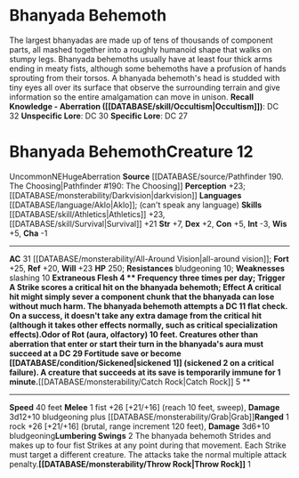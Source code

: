 ﻿---
ac: '31'
alignment: NE
charisma: '-1'
constitution: '+5'
creature_ability:
- Catch Rock
- Extraneous Flesh
- Lumbering Swings
- Odor of Rot
- Throw Rock
creature_family: '[[DATABASE/monsterfamily/Bhanyada|Bhanyada]]'
dexterity: '+2'
fortitude: '+25'
hp: '250'
id: '2518'
intelligence: '-3'
land_speed: '40'
language:
- '[[DATABASE/language/Aklo|Aklo]] ; (can''t speak any language)'
level: '12'
max_speed: '40'
name: Bhanyada Behemoth
perception: '+23'
rarity: Uncommon
reflex: '+20'
resistance:
- bludgeoning 10
sense:
- '[[DATABASE/monsterability/Darkvision|darkvision]]'
size: Huge
skill:
- '[[DATABASE/skill/Athletics|Athletics]] +23'
- '[[DATABASE/skill/Survival|Survival]] +21'
source: '[[DATABASE/source/Pathfinder 190. The Choosing|Pathfinder #190: The Choosing]]'
speed:
- 40 feet
strength: '+7'
strength_req: '7'
strongest_save:
- Fortitude
trait:
- '[[DATABASE/trait/Aberration|Aberration]]'
- '[[DATABASE/trait/Uncommon|Uncommon]]'
type: Creature
vision: Darkvision
weakest_save:
- Reflex
weakness:
- slashing 10
will: '+23'
wisdom: '+5'

---
# Bhanyada Behemoth

The largest bhanyadas are made up of tens of thousands of component parts, all mashed together into a roughly humanoid shape that walks on stumpy legs. Bhanyada behemoths usually have at least four thick arms ending in meaty fists, although some behemoths have a profusion of hands sprouting from their torsos. A bhanyada behemoth's head is studded with tiny eyes all over its surface that observe the surrounding terrain and give information so the entire amalgamation can move in unison.
**Recall Knowledge - Aberration ([[DATABASE/skill/Occultism|Occultism]])**: DC 32
**Unspecific Lore**: DC 30
**Specific Lore**: DC 27

# Bhanyada Behemoth<span class="item-type">Creature 12</span>

<span class="trait-uncommon item-trait">Uncommon</span><span class="trait-alignment item-trait">NE</span><span class="trait-size item-trait">Huge</span><span class="item-trait">Aberration</span>
**Source** [[DATABASE/source/Pathfinder 190. The Choosing|Pathfinder #190: The Choosing]]
**Perception** +23; [[DATABASE/monsterability/Darkvision|darkvision]]
**Languages** [[DATABASE/language/Aklo|Aklo]]; (can't speak any language)
**Skills** [[DATABASE/skill/Athletics|Athletics]] +23, [[DATABASE/skill/Survival|Survival]] +21
**Str** +7, **Dex** +2, **Con** +5, **Int** -3, **Wis** +5, **Cha** -1

---
**AC** 31 [[DATABASE/monsterability/All-Around Vision|all-around vision]]; **Fort** +25, **Ref** +20, **Will** +23
**HP** 250; **Resistances** bludgeoning 10; **Weaknesses** slashing 10
<span class="in-box-ability">**Extraneous Flesh <span class="action-icon">4</span> ** **Frequency** three times per day; **Trigger** A Strike scores a critical hit on the bhanyada behemoth; **Effect** A critical hit might simply sever a component chunk that the bhanyada can lose without much harm. The bhanyada behemoth attempts a DC 11 flat check. On a success, it doesn't take any extra damage from the critical hit (although it takes other effects normally, such as critical specialization effects).</span><span class="in-box-ability">**Odor of Rot** (aura, olfactory) 10 feet. Creatures other than aberration that enter or start their turn in the bhanyada's aura must succeed at a DC 29 Fortitude save or become [[DATABASE/condition/Sickened|sickened 1]] (sickened 2 on a critical failure). A creature that succeeds at its save is temporarily immune for 1 minute.</span><span class="in-box-ability">**[[DATABASE/monsterability/Catch Rock|Catch Rock]] <span class="action-icon">5</span> ** </span>

---
**Speed** 40 feet
<span class="in-box-ability">**Melee** <span class="action-icon">1</span> fist +26 [+21/+16] (reach 10 feet, sweep), **Damage** 3d12+10 bludgeoning plus [[DATABASE/monsterability/Grab|Grab]]</span><span class="in-box-ability">**Ranged** <span class="action-icon">1</span> rock +26 [+21/+16] (brutal, range increment 120 feet), **Damage** 3d6+10 bludgeoning</span><span class="in-box-ability">**Lumbering Swings** <span class="action-icon">2</span> The bhanyada behemoth Strides and makes up to four fist Strikes at any point during that movement. Each Strike must target a different creature. The attacks take the normal multiple attack penalty.</span><span class="in-box-ability">**[[DATABASE/monsterability/Throw Rock|Throw Rock]]** <span class="action-icon">1</span> </span>